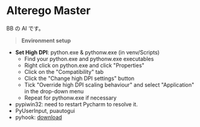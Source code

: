 # Alterego Master
BB の AI です。
 
> **Environment setup**
 - **Set High DPI**: python.exe & pythonw.exe (in venv/Scripts)<br>
    - Find your python.exe and pythonw.exe executables
    - Right click on python.exe and click "Properties"
    - Click on the "Compatibility" tab
    - Click the "Change high DPI settings" button
    - Tick "Override high DPI scaling behaviour" and select "Application" in the drop-down menu
    - Repeat for pythonw.exe if necessary
 - pypiwin32: need to restart Pycharm to resolve it.
 - PyUserInput, puautogui
 - pyhook: [download](https://www.lfd.uci.edu/~gohlke/pythonlibs/#pyhook)<br/>

